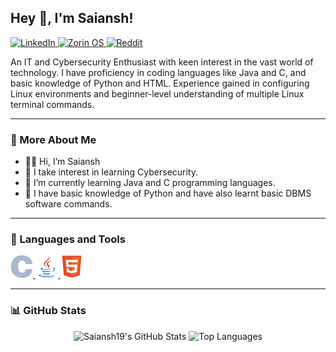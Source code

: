 ## Hey 👋, I'm Saiansh!

<div align="left" style="margin-bottom: 8px;">
  <a href="https://www.linkedin.com/in/saiansh-nair/">
    <img src="https://raw.githubusercontent.com/rahul-jha98/rahul-jha98/561d474902b59c7429ec22bb73e225696c27b202/assets/linkedin.svg" alt="LinkedIn" height="28px"/>
  </a>
  <a href="https://zorin.com">
  <img src="assets/Vector.svg" alt="Zorin OS" height="28px"/>
</a>
<a href="https://www.reddit.com/user/your-reddit-username">
  <img src="assets/reddit.svg" alt="Reddit" height="28px"/>
</a>
</div>


An IT and Cybersecurity Enthusiast with keen interest in the vast world of technology. I have proficiency in coding languages like Java and C, and basic knowledge of Python and HTML. Experience gained in configuring Linux environments and beginner-level understanding of multiple Linux terminal commands.

---

### 🧐 More About Me
- 👋🏻 Hi, I’m Saiansh  
- 👀 I take interest in learning Cybersecurity.  
- 🌱 I’m currently learning Java and C programming languages.  
- 📖 I have basic knowledge of Python and have also learnt basic DBMS software commands.  

---

### 🔨 Languages and Tools

<a href="https://www.cprogramming.com/" target="_blank">
  <img src="https://raw.githubusercontent.com/devicons/devicon/master/icons/c/c-original.svg" alt="C" height="36px"/>
</a>
<a href="https://www.java.com/" target="_blank">
  <img src="https://raw.githubusercontent.com/devicons/devicon/master/icons/java/java-original.svg" alt="Java" height="36px"/>
</a>
<a href="https://developer.mozilla.org/en-US/docs/Web/HTML" target="_blank">
  <img src="https://raw.githubusercontent.com/devicons/devicon/master/icons/html5/html5-original.svg" alt="HTML" height="36px"/>
</a>

---

### 📊 GitHub Stats

<p align="center">
  <img src="https://github-readme-stats.vercel.app/api?username=Saiansh19&show_icons=true&hide_border=true&theme=github_light" alt="Saiansh19's GitHub Stats" height="150"/>
  <img src="https://github-readme-stats.vercel.app/api/top-langs/?username=Saiansh19&layout=compact&hide_border=true&theme=github_light" alt="Top Languages" height="150"/>
</p>
